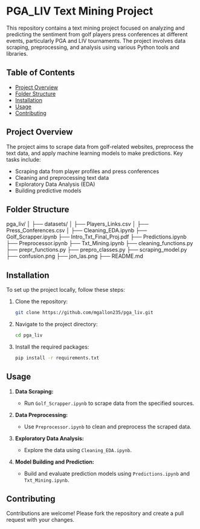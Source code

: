 # PGA_LIV Text Mining Project

This repository contains a text mining project focused on analyzing and predicting the sentiment from golf players press conferences at different events, particularly PGA and LIV tournaments. The project involves data scraping, preprocessing, and analysis using various Python tools and libraries.

## Table of Contents
- [Project Overview](#project-overview)
- [Folder Structure](#folder-structure)
- [Installation](#installation)
- [Usage](#usage)
- [Contributing](#contributing)

## Project Overview
The project aims to scrape data from golf-related websites, preprocess the text data, and apply machine learning models to make predictions. Key tasks include:
- Scraping data from player profiles and press conferences
- Cleaning and preprocessing text data
- Exploratory Data Analysis (EDA)
- Building predictive models

## Folder Structure
pga_liv/
│
├── datasets/
│ ├── Players_Links.csv
│ ├── Press_Conferences.csv
│
├── Cleaning_EDA.ipynb
├── Golf_Scrapper.ipynb
├── Intro_Txt_Final_Proj.pdf
├── Predictions.ipynb
├── Preprocessor.ipynb
├── Txt_Mining.ipynb
├── cleaning_functions.py
├── prepr_functions.py
├── prepro_classes.py
├── scraping_model.py
├── confusion.png
├── jon_las.png
├── README.md


## Installation
To set up the project locally, follow these steps:

1. Clone the repository:
    ```bash
    git clone https://github.com/mgallon235/pga_liv.git
    ```

2. Navigate to the project directory:
    ```bash
    cd pga_liv
    ```

3. Install the required packages:
    ```bash
    pip install -r requirements.txt
    ```

## Usage
1. **Data Scraping:**
   - Run `Golf_Scrapper.ipynb` to scrape data from the specified sources.

2. **Data Preprocessing:**
   - Use `Preprocessor.ipynb` to clean and preprocess the scraped data.

3. **Exploratory Data Analysis:**
   - Explore the data using `Cleaning_EDA.ipynb`.

4. **Model Building and Prediction:**
   - Build and evaluate prediction models using `Predictions.ipynb` and `Txt_Mining.ipynb`.

## Contributing
Contributions are welcome! Please fork the repository and create a pull request with your changes.



